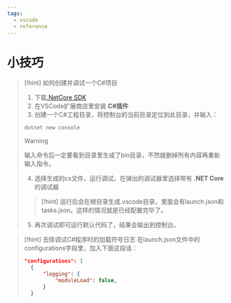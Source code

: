 ```yaml
---
tags:
  - vscode
  - reference
---
```

# 小技巧

> [!hint] 如何创建并调试一个C#项目
> 1. 下载[.NetCore SDK](https://dotnet.microsoft.com/download "下载地址")
> 2. 在VSCode扩展商店里安装 **C#插件**
> 3. 创建一个C#工程目录，将控制台的当前目录定位到此目录，并输入：
> 	```cmd
> 	dotnet new console
> 	```
>  > [!warning]
> > 输入命令后一定要看到目录里生成了bin目录，不然就删掉所有内容再重新输入指令。
> 4. 选择生成的cs文件，运行调试，在弹出的调试器里选择带有 **.NET Core** 的调试器
> > [!hint]
> > 运行后会在根目录生成.vscode目录，里面会有launch.json和tasks.json。这样的情况就是已经配置完毕了。
> 5. 再次调试即可运行默认代码了，结果会输出到控制台。

> [!hint] 去除调试C#程序时的加载符号日志
> 在launch.json文件中的configurations字段里，加入下面这段话：
> ```json
> "configurations": [
>	{
>		"logging": {
>			"moduleLoad": false,
>		}
>	}
>```